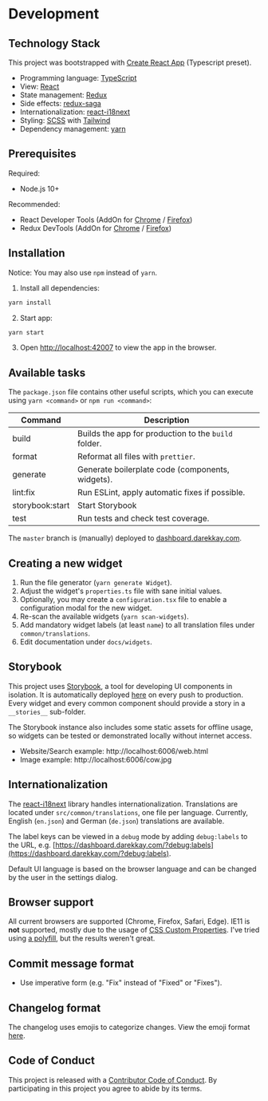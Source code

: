 # Development

## Technology Stack

This project was bootstrapped with [Create React App](https://github.com/facebook/create-react-app) (Typescript preset).

- Programming language: [TypeScript](https://www.typescriptlang.org/)
- View: [React](https://reactjs.org/)
- State management: [Redux](https://redux.js.org/)
- Side effects: [redux-saga](https://redux-saga.js.org/)
- Internationalization: [react-i18next](https://react.i18next.com/)
- Styling: [SCSS](https://sass-lang.com/) with [Tailwind](https://tailwindcss.com/)
- Dependency management: [yarn](https://yarnpkg.com)

## Prerequisites

Required:

- Node.js 10+

Recommended:

- React Developer Tools (AddOn for [Chrome](https://chrome.google.com/webstore/detail/react-developer-tools/fmkadmapgofadopljbjfkapdkoienihi) / [Firefox](https://addons.mozilla.org/en-US/firefox/addon/react-devtools/))
- Redux DevTools (AddOn for [Chrome](https://chrome.google.com/webstore/detail/redux-devtools/lmhkpmbekcpmknklioeibfkpmmfibljd) / [Firefox](https://addons.mozilla.org/en-US/firefox/addon/reduxdevtools/))

## Installation

Notice: You may also use `npm` instead of `yarn`.

1. Install all dependencies:

```bash
yarn install
```

2. Start app:

```bash
yarn start
```

3. Open [http://localhost:42007](http://localhost:42007) to view the app in the browser.

## Available tasks

The `package.json` file contains other useful scripts, which you can execute using `yarn <command>` or `npm run <command>`:

| Command         | Description                                          |
| --------------- | ---------------------------------------------------- |
| build           | Builds the app for production to the `build` folder. |
| format          | Reformat all files with `prettier`.                  |
| generate        | Generate boilerplate code (components, widgets).     |
| lint:fix        | Run ESLint, apply automatic fixes if possible.       |
| storybook:start | Start Storybook                                      |
| test            | Run tests and check test coverage.                   |

The `master` branch is (manually) deployed to [dashboard.darekkay.com](https://dashboard.darekkay.com).

## Creating a new widget

1. Run the file generator (`yarn generate Widget`).
2. Adjust the widget's `properties.ts` file with sane initial values.
3. Optionally, you may create a `configuration.tsx` file to enable a configuration modal for the new widget.
4. Re-scan the available widgets (`yarn scan-widgets`).
5. Add mandatory widget labels (at least `name`) to all translation files under `common/translations`.
6. Edit documentation under `docs/widgets`.

## Storybook

This project uses [Storybook](https://storybook.js.org/), a tool for developing UI components in isolation. It is automatically deployed [here](https://dashboard.darekkay.com/storybook/) on every push to production. Every widget and every common component should provide a story in a `__stories__` sub-folder.

The Storybook instance also includes some static assets for offline usage, so widgets can be tested or demonstrated locally without internet access.

- Website/Search example: http://localhost:6006/web.html
- Image example: http://localhost:6006/cow.jpg

## Internationalization

The [react-i18next](https://react.i18next.com/) library handles internationalization. Translations are located under `src/common/translations`, one file per language. Currently, English (`en.json`) and German (`de.json`) translations are available.

The label keys can be viewed in a `debug` mode by adding `debug:labels` to the URL, e.g. [https://dashboard.darekkay.com/?debug:labels](https://dashboard.darekkay.com/?debug:labels).

Default UI language is based on the browser language and can be changed by the user in the settings dialog.

## Browser support

All current browsers are supported (Chrome, Firefox, Safari, Edge). IE11 is **not** supported, mostly due to the usage of [CSS Custom Properties](https://caniuse.com/#search=custom%20properties). I've tried using [a polyfill](https://github.com/nuxodin/ie11CustomProperties), but the results weren't great.

## Commit message format

- Use imperative form (e.g. "Fix" instead of "Fixed" or "Fixes").

## Changelog format

The changelog uses emojis to categorize changes. View the emoji format [here](https://github.com/darekkay/config-files/blob/master/github/CHANGELOG.md).

## Code of Conduct

This project is released with a [Contributor Code of Conduct](https://github.com/darekkay/dashboard/blob/master/CODE_OF_CONDUCT.md). By participating in this project you agree to abide by its terms.
